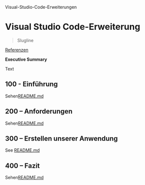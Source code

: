 Visual-Studio-Code-Erweiterungen

# Visual Studio Code-Erweiterung

> Slugline

[Referenzen](./REFERENCES.md)

**Executive Summary**

Text

## 100 - Einführung

Sehen[README.md](./100/README.md)

## 200 – Anforderungen

Sehen[README.md](./200/README.md)

## 300 – Erstellen unserer Anwendung

See [README.md](./300/README.md)

## 400 – Fazit

Sehen[README.md](./400/README.md)
